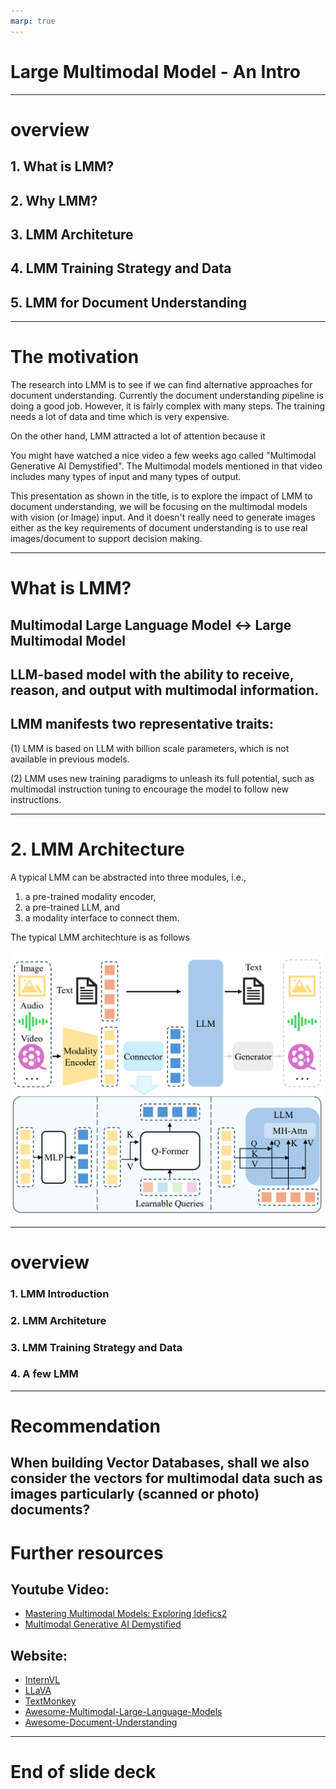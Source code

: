 ```yaml
---
marp: true
---
```



# Large Multimodal Model - An Intro

---
# **overview**

## 1. What is LMM?

## 2. Why LMM?

## 3. LMM Architeture

## 4. LMM Training Strategy and Data

## 5. LMM for Document Understanding
---
# The motivation 

The research into LMM is to see if we can find alternative approaches 
for document understanding. Currently the document understanding pipeline 
is doing a good job. However, it is fairly complex with 
many steps. The training needs a lot of data and time which is very expensive.

On the other hand, LMM attracted a lot of attention because it 

You might have watched a nice video a few weeks ago called "Multimodal Generative AI Demystified". The Multimodal models mentioned in that video includes many types of input and many types of output. 

This presentation as shown in the title, is to explore the impact of LMM to document understanding, we will be focusing on the multimodal models with vision (or Image) input. And it doesn't really need to generate images either as the key requirements of document understanding is to use real images/document to support decision making. 

---

# What is LMM?

## Multimodal Large Language Model <-> Large Multimodal Model

## LLM-based model with the ability to **receive**, **reason**, and **output** with multimodal information. 

## LMM manifests two representative traits: 
(1) LMM is based on LLM with billion scale parameters, which is not available in previous models. 

(2) LMM uses new training paradigms to unleash its full potential, such as multimodal instruction tuning to encourage the model to follow new instructions. 

---
# 2. LMM Architecture

A typical LMM can be abstracted into three modules, i.e., 
 1) a pre-trained modality encoder, 
 2) a pre-trained LLM, and 
 3) a modality interface to connect them. 

The typical LMM architechture is as follows

![architecture](pictures/architecture.png)

---


# **overview**

### 1. LMM Introduction

### 2. LMM Architeture

### 3. LMM Training Strategy and Data

### 4. A few LMM

---
# Recommendation

When building Vector Databases, shall we also consider the vectors for multimodal data such as images particularly (scanned or photo) documents?
---

# Further resources

## Youtube Video:
* [Mastering Multimodal Models: Exploring Idefics2](https://www.youtube.com/watch?v=DrdlIxOC5ig)
* [Multimodal Generative AI Demystified](https://www.youtube.com/watch?v=8V2cUcuasYQ&t=8s)
## Website:
* [InternVL](https://github.com/OpenGVLab/InternVL)
* [LLaVA](https://github.com/haotian-liu/LLaVA)
* [TextMonkey](https://github.com/Yuliang-Liu/Monkey)
* [Awesome-Multimodal-Large-Language-Models](https://github.com/BradyFU/Awesome-Multimodal-Large-Language-Models)
* [Awesome-Document-Understanding](https://github.com/harrytea/Awesome-Document-Understanding)
---
# End of slide deck
